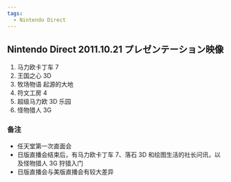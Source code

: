 ```yaml
---
tags:
  - Nintendo Direct
---
```


## Nintendo Direct 2011.10.21 プレゼンテーション映像

1.  马力欧卡丁车 7
2.  王国之心 3D
3.  牧场物语 起源的大地
4.  符文工房 4
5.  超级马力欧 3D 乐园
6.  怪物猎人 3G

### 备注

*   任天堂第一次直面会
*   日版直播会结束后，有马力欧卡丁车 7、落石 3D 和绘图生活的社长问讯，以及怪物猎人 3G 狩猎入门
*   日版直播会与美版直播会有较大差异

